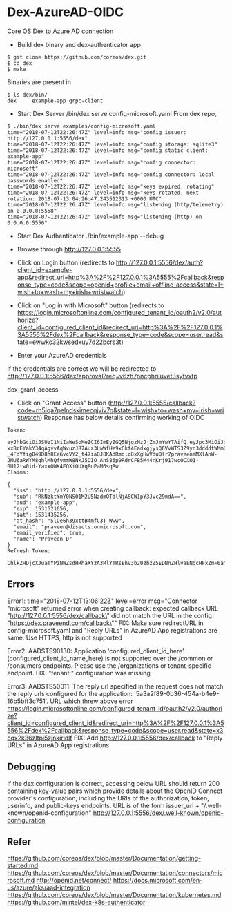 # Dex-AzureAD-OIDC
Core OS Dex to Azure AD connection

* Build dex binary and dex-authenticator app
```
$ git clone https://github.com/coreos/dex.git
$ cd dex
$ make
```
Binaries are present in 
```
$ ls dex/bin/
dex		example-app	grpc-client
```
* Start Dex Server
/bin/dex serve config-microsoft.yaml
From dex repo, 
```
$ ./bin/dex serve examples/config-microsoft.yaml
time="2018-07-12T22:26:47Z" level=info msg="config issuer: http://127.0.0.1:5556/dex"
time="2018-07-12T22:26:47Z" level=info msg="config storage: sqlite3"
time="2018-07-12T22:26:47Z" level=info msg="config static client: example-app"
time="2018-07-12T22:26:47Z" level=info msg="config connector: microsoft"
time="2018-07-12T22:26:47Z" level=info msg="config connector: local passwords enabled"
time="2018-07-12T22:26:47Z" level=info msg="keys expired, rotating"
time="2018-07-12T22:26:47Z" level=info msg="keys rotated, next rotation: 2018-07-13 04:26:47.243512313 +0000 UTC"
time="2018-07-12T22:26:47Z" level=info msg="listening (http/telemetry) on 0.0.0.0:5558"
time="2018-07-12T22:26:47Z" level=info msg="listening (http) on 0.0.0.0:5556"
```
* Start Dex Authenticator
./bin/example-app --debug

* Browse through http://127.0.0.1:5555

* Click on Login button (redirects to http://127.0.0.1:5556/dex/auth?client_id=example-app&redirect_uri=http%3A%2F%2F127.0.0.1%3A5555%2Fcallback&response_type=code&scope=openid+profile+email+offline_access&state=I+wish+to+wash+my+irish+wristwatch) 

* Click on "Log in with Microsoft" button (redirects to https://login.microsoftonline.com/configured_tenant_id/oauth2/v2.0/authorize?client_id=configured_client_id&redirect_uri=http%3A%2F%2F127.0.0.1%3A5556%2Fdex%2Fcallback&response_type=code&scope=user.read&state=ewwkc32kwsedxuy7d22bcrs3t)

* Enter your AzureAD credentials

If the credentials are correct we will be redirected to http://127.0.0.1:5556/dex/approval?req=v6zh7pncphriiuvet3syfvxtp

dex_grant_access

* Click on "Grant Access" button (http://127.0.0.1:5555/callback?code=rh5lqa7pelndskimecqjviv7g&state=I+wish+to+wash+my+irish+wristwatch)
Response has below details confirming working of OIDC
```
Token:

eyJhbGciOiJSUzI1NiIaWeSoMeZCI6ImEyZGQ5NjgzNzJjZmJmYwYTAifQ.eyJpc3MiOiJodHRwOi8vMTI3LjAuMC4xOjU1.Q5NjgzNzJjZmJm1122ZDFjNDQ3ODUzMDk3OTNjMmYwYTAi-xx8rEYakY34qAgvvAqWvuzJR7Auz3LwWfHe9xGkf4EadxgjysQ6VvWTS3Z9yn3ddddtWMmGA2o-_4FdYfigB49D8h8Ee6vcVY2_t47iaBJ8KAdRmqlc8xXgHwVduQlr7praveenmMXlAnW-JMU6aRWYM8qhlMhQfymmW8NkJ5DIO_AnS86p9RdrCFB5M44nKrj917wcOCXO1-0U12tw0id-YaxxOWK4EOXiOUXq8uPaM6sqBw
Claims:

{
  "iss": "http://127.0.0.1:5556/dex",
  "sub": "RkNzktYmY0NS01M2U5NzdmOTdlNjASCW1pY3Jvc29mdA==",
  "aud": "example-app",
  "exp": 1531521656,
  "iat": 1531435256,
  "at_hash": "5lOe6h39xttB4mfC3T-Www",
  "email": "praveen@disects.onmicrosoft.com",
  "email_verified": true,
  "name": "Praveen D"
}
Refresh Token:

ChlkZHDjcXJuaTYPzNWZsdHRhaXYzA3RlYTRsEhV3b20zbzZ5EDNnZHlvaENqcHFxZmF6aNo1

```
## Errors
Error1:
time="2018-07-12T13:06:22Z" level=error msg="Connector \"microsoft\" returned error when creating callback: expected callback URL \"http://127.0.0.1:5556/dex/callback\" did not match the URL in the config \"https://dex.praveend.com/callback\""
FIX: Make sure redirectURL in config-microsoft.yaml and "Reply URLs" in AzureAD App registrations are same. Use HTTPS, http is not supported 

Error2:
AADSTS90130: Application 'configured_client_id_here' (configured_client_id_name_here) is not supported over the /common or /consumers endpoints. Please use the /organizations or tenant-specific endpoint.
FIX: "tenant:" configuration was missing

Error3:
AADSTS50011: The reply url specified in the request does not match the reply urls configured for the application: '5a3a2f89-0b36-454a-b4e9-16b5bff3c751'.
URL which threw above error
https://login.microsoftonline.com/configured_tenant_id/oauth2/v2.0/authorize?client_id=configured_client_id&redirect_uri=http%3A%2F%2F127.0.0.1%3A5556%2Fdex%2Fcallback&response_type=code&scope=user.read&state=x3cqx2k36zltpi5zjnkirldlf
FIX: Add http://127.0.0.1:5556/dex/callback to "Reply URLs" in AzureAD App registrations

## Debugging
If the dex configuration is correct, accessing below URL should return 200 containing key-value pairs which provide details about the OpenID Connect provider's configuration, including the URIs of the authorization, token, userinfo, and public-keys endpoints. URL is of the form issuer_url + "/.well-known/openid-configuration"
http://127.0.0.1:5556/dex/.well-known/openid-configuration

## Refer
https://github.com/coreos/dex/blob/master/Documentation/getting-started.md
https://github.com/coreos/dex/blob/master/Documentation/connectors/microsoft.md
http://openid.net/connect/
https://docs.microsoft.com/en-us/azure/aks/aad-integration
https://github.com/coreos/dex/blob/master/Documentation/kubernetes.md
https://github.com/mintel/dex-k8s-authenticator


